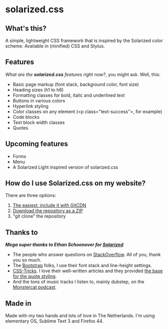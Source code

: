 # solarized.css

## What's this?
A simple, lightweight CSS framework that is inspired by the Solarized color scheme. Available in (minified) CSS and Stylus.

## Features

_What are the **solarized.css** features right now?_, you might ask. Well, this:

* Basic page markup (font stack, background color, font size)
* Heading sizes (h1 to h6)
* Formatting classes for bold, italic and underlined text
* Buttons in various colors
* Hyperlink styling
* Color classes on any element (&lt;p class="text-success"&gt;, for example)
* Code blocks
* Text block width classes
* Quotes

## Upcoming features

* Forms
* Menu
* A Solarized Light inspired version of solarized.css

## How do I use Solarized.css on my website?

There are three options:

  1. [The easiest: include it with GitCDN](https://gitcdn.xyz/repo/bvanrijn/solarized.css/master/solarized.min.css)
  2. [Download the repository as a ZIP](https://github.com/bvanrijn/solarized.css/archive/master.zip)
  3. "git clone" the repository

## Thanks to

**_Mega super thanks to Ethan Schoonover for [Solarized](http://ethanschoonover.com/solarized)_**
* The people who answer questions on [StackOverflow](https://stackoverflow.com). All of you, thank you so much.
* The [Bootstrap](https://getbootstrap.com) folks, I use their font stack and line-height settings.
* [CSS-Tricks](https://css-tricks.com). I love their well-written articles and they provided [the base for the quote styling](https://css-tricks.com/snippets/css/simple-and-nice-blockquote-styling/).
* And the tons of music tracks I listen to, mainly dubstep, on the [Monstercat podcast](https://www.monstercat.com/podcast).

## Made in

Made with my two hands and lots of love in The Netherlands. I'm using elementary OS, Sublime Text 3 and Firefox 44.
